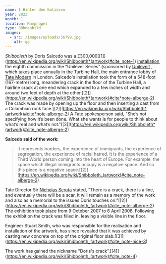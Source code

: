 ```yaml
---
name: 1 Hinter den Kulissen
year: 2023
month: 1
location: Kampnagel
type: Bühnenbild
images:
  - src: /images/uploads/56799.jpg
    alt: gg
---
```

*Shibboleth* by Doris Salcedo was a £300,000\[[1]](https://en.wikipedia.org/wiki/Shibboleth*(artwork)#cite_note-1) [installation](https://en.wikipedia.org/wiki/Installation_art), the eighth commission in the "Unilever Series" (sponsored by [Unilever](https://en.wikipedia.org/wiki/Unilever)), which takes place annually in the Turbine Hall, the main entrance lobby of [Tate Modern](https://en.wikipedia.org/wiki/Tate_Modern)
 in London.  Salcedo's installation took the form of a 548-foot 
(167-metre) long, meandering crack in the floor of the Turbine Hall, a 
hairline crack at one end which expanded to a few inches of width and 
around two feet of depth at the other.\[[2]](https://en.wikipedia.org/wiki/Shibboleth*(artwork)#cite*note-alberge-2)  The crack was made by opening up the floor and then inserting a cast from a Colombian rock face.\[[2]](https://en.wikipedia.org/wiki/Shibboleth*(artwork)#cite*note-alberge-2)
 A Tate spokesperson said, "She’s not specifying how it’s been done. 
What she wants is for people to think about what’s real and what’s not."\[[2]](https://en.wikipedia.org/wiki/Shibboleth*(artwork)#cite_note-alberge-2)

**Salcedo said of the work:**

> It represents borders, the 
> experience of immigrants, the experience of segregation, the experience 
> of racial hatred. It is the experience of a Third World person coming 
> into the heart of Europe. For example, the space which illegal 
> immigrants occupy is a negative space. And so this piece is a negative 
> space.\[[2]](https://en.wikipedia.org/wiki/Shibboleth_(artwork)#cite_note-alberge-2)

Tate Director Sir [Nicholas Serota](https://en.wikipedia.org/wiki/Nicholas_Serota)
 stated, "There is a crack, there is a line, and eventually there will 
be a scar. It will remain as a memory of the work and also as a memorial
 to the issues Doris touches on."\[[2]](https://en.wikipedia.org/wiki/Shibboleth_(artwork)#cite_note-alberge-2)
 The exhibition took place from 9 October 2007 to 6 April 2008. 
Following the exhibition the crack was filled in, leaving a visible line
 in the floor.

Engineer Stuart Smith, who was responsible for the realisation 
and installation of the artwork, has since revealed that it was achieved
 by casting new concrete on top of the original floor slab.\[[3]](https://en.wikipedia.org/wiki/Shibboleth_(artwork)#cite_note-nice-3)

The work has gained the nickname "Doris's crack".\[[4]](https://en.wikipedia.org/wiki/Shibboleth_(artwork)#cite_note-4)
